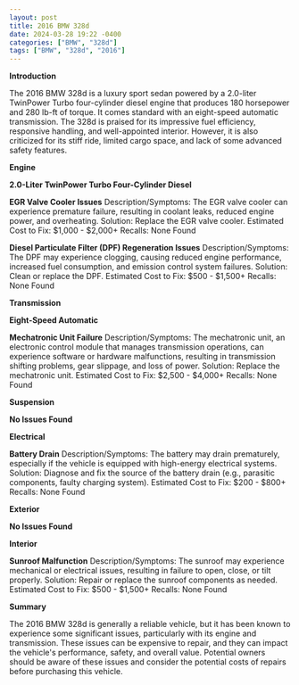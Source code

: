 ```yaml
---
layout: post
title: 2016 BMW 328d
date: 2024-03-28 19:22 -0400
categories: ["BMW", "328d"]
tags: ["BMW", "328d", "2016"]
---
```

**Introduction**

The 2016 BMW 328d is a luxury sport sedan powered by a 2.0-liter TwinPower Turbo four-cylinder diesel engine that produces 180 horsepower and 280 lb-ft of torque. It comes standard with an eight-speed automatic transmission. The 328d is praised for its impressive fuel efficiency, responsive handling, and well-appointed interior. However, it is also criticized for its stiff ride, limited cargo space, and lack of some advanced safety features.

**Engine**

**2.0-Liter TwinPower Turbo Four-Cylinder Diesel**

**EGR Valve Cooler Issues**
Description/Symptoms: The EGR valve cooler can experience premature failure, resulting in coolant leaks, reduced engine power, and overheating.
Solution: Replace the EGR valve cooler.
Estimated Cost to Fix: $1,000 - $2,000+
Recalls: None Found

**Diesel Particulate Filter (DPF) Regeneration Issues**
Description/Symptoms: The DPF may experience clogging, causing reduced engine performance, increased fuel consumption, and emission control system failures.
Solution: Clean or replace the DPF.
Estimated Cost to Fix: $500 - $1,500+
Recalls: None Found

**Transmission**

**Eight-Speed Automatic**

**Mechatronic Unit Failure**
Description/Symptoms: The mechatronic unit, an electronic control module that manages transmission operations, can experience software or hardware malfunctions, resulting in transmission shifting problems, gear slippage, and loss of power.
Solution: Replace the mechatronic unit.
Estimated Cost to Fix: $2,500 - $4,000+
Recalls: None Found

**Suspension**

**No Issues Found**

**Electrical**

**Battery Drain**
Description/Symptoms: The battery may drain prematurely, especially if the vehicle is equipped with high-energy electrical systems.
Solution: Diagnose and fix the source of the battery drain (e.g., parasitic components, faulty charging system).
Estimated Cost to Fix: $200 - $800+
Recalls: None Found

**Exterior**

**No Issues Found**

**Interior**

**Sunroof Malfunction**
Description/Symptoms: The sunroof may experience mechanical or electrical issues, resulting in failure to open, close, or tilt properly.
Solution: Repair or replace the sunroof components as needed.
Estimated Cost to Fix: $500 - $1,500+
Recalls: None Found

**Summary**

The 2016 BMW 328d is generally a reliable vehicle, but it has been known to experience some significant issues, particularly with its engine and transmission. These issues can be expensive to repair, and they can impact the vehicle's performance, safety, and overall value. Potential owners should be aware of these issues and consider the potential costs of repairs before purchasing this vehicle.
